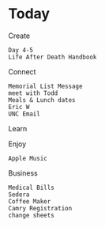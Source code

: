 # Today

Create

    Day 4-5
    Life After Death Handbook

Connect

    Memorial List Message
    meet with Todd
    Meals & Lunch dates
    Eric W
    UNC Email

Learn


Enjoy

    Apple Music

Business

    Medical Bills
    Sedera
    Coffee Maker
    Camry Registration
    change sheets

